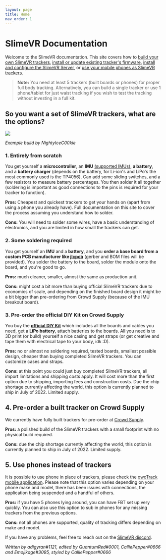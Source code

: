 ```yaml
---
layout: page
title: Home
nav_order: 1
---
```


# SlimeVR Documentation

Welcome to the SlimeVR documentation. This site covers how to [build your own SlimeVR trackers](diy/diy-trackers-guide.md), [install or update existing tracker's firmware](firmware/upload-firmware-guide.md), [install and configure the SlimeVR Server](server-setup/slimevr-setup.md), or [use your mobile phones as SlimeVR trackers](faq-owo.md).

> **Note:** You need at least 5 trackers (built boards or phones) for proper full body tracking. Alternatively, you can build a single tracker or use 1 phone/tablet for just waist tracking if you wish to test the tracking without investing in a full kit.

## So you want a set of SlimeVR trackers, what are the options?

![](https://i.imgur.com/dLJBuM9.jpg)

*Example build by NightyIceC00kie*

### 1. Entirely from scratch

You get yourself a **microcontroller**, an **IMU** [(supported IMUs)](https://github.com/SlimeVR/SlimeVR-Tracker-ESP/blob/main/README.md), **a battery**, and a **battery charger** (depends on the battery, for Li-ion's and LiPo's the most commonly used is the TP4056). Can add some sliding switches, and a few resistors to measure battery percentages. You then solder it all together (soldering is important as good connections to the pins is required for your tracker to function).

**Pros:** Cheapest and quickest trackers to get your hands on (apart from using a phone you already have). Full documentation on this site to cover the process assuming you understand how to solder.

**Cons:** You will need to solder some wires, have a basic understanding of electronics, and you are limited in how small the trackers can get.

### 2. Some soldering required

You get yourself an **IMU** and a **battery**, and you **order a base board from a custom PCB manufacturer like [jlcpcb](https://jlcpcb.com/)** (gerber and BOM files will be provided). You solder the battery to the board, solder the module onto the board, and you're good to go.

**Pros:** much cleaner, smaller, almost the same as production unit.

**Cons:** might cost a bit more than buying official SlimeVR trackers due to economics of scale, and depending on the finished board design it might be a bit bigger than pre-ordering from Crowd Supply (because of the IMU breakout board).

### 3. Pre-order the official DIY Kit on Crowd Supply

You buy the [**official DIY Kit**](https://www.crowdsupply.com/slimevr/slimevr-full-body-tracker) which includes all the boards and cables you need, get a **LiPo battery**, attach batteries to the boards. All you need is to 3D print (or build) yourself a nice casing and get straps (or get creative and tape them with electrical tape to your body, idk :D).

**Pros:** no or almost no soldering required, tested boards, smallest possible design, cheaper than buying completed SlimeVR trackers. You can customize cases and straps.

**Cons:** at this point you could just buy completed SlimeVR trackers, all import limitations and shipping costs apply. It will cost more than the first option due to shipping, importing fees and construction costs. Due the chip shortage currently affecting the world, this option is currently planned to ship in July of 2022. Limited supply.


## 4. Pre-order a built tracker on Crowd Supply

We currently have fully built trackers for pre-order at [Crowd Supply](https://www.crowdsupply.com/slimevr/slimevr-full-body-tracker). 

**Pros:** a polished build of the SlimeVR trackers with a small footprint with no physical build required.

**Cons:** due the chip shortage currently affecting the world, this option is currently planned to ship in July of 2022. Limited supply.

## 5. Use phones instead of trackers

It is possible to use phone in place of trackers, please check the [owoTrack mobile application](faq-owo.md). Please note that this option varies depending on your phone make and model, there has been issues with connections, the application being suspended and a handful of others.

**Pros:** if you have 5 phones lying around, you can have FBT set up very quickly. You can also use this option to sub in phones for any missing trackers from the previous options.

**Cons:** not all phones are supported, quality of tracking differs depending on make and model.

If you have any problems, feel free to reach out on the [SlimeVR discord](https://discord.gg/SlimeVR).

*Written by adigyran#1121, edited by QuantumRed#0001, CalliePepper#0666 and Emojikage#3095, styled by CalliePepper#0666*

